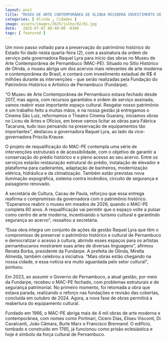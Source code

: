 ```yaml
---
layout: post
title: "MUSEU DE ARTE CONTEMPORÂNEA DE OLINDA RECEBERÁ INVESTIMENTO DE R$ 4 MILHÕES PARA REVITALIZAÇÃO"
categories: [ Olinda , Cidades ]
image: assets/images/2025/julho/02/01.jpg
date:   2025-07-02 00:40:00 -0300
tags: [ featured ]
---
```

Um novo passo voltado para a preservação do patrimônio histórico do Estado foi dado nesta quarta-feira (2), com a assinatura da ordem de serviço pela governadora Raquel Lyra para início das obras no Museu de Arte Contemporânea de Pernambuco (MAC-PE). Situado no Sítio Histórico de Olinda, o museu abriga um dos acervos mais relevantes de arte moderna e contemporânea do Brasil, e contará com investimento estadual de R$ 4 milhões durante as intervenções - que serão realizadas pela Fundação do Patrimônio Histórico e Artístico de Pernambuco (Fundarpe). 

“O Museu de Arte Contemporânea de Pernambuco estava fechado desde 2017, mas agora, com recursos garantidos e ordem de serviço assinada, vamos reabrir esse importante espaço cultural. Resgatar nosso patrimônio é um trabalho feito a muitas mãos, e na nossa gestão já entregamos o Cinema São Luiz, reformamos o Theatro Cinema Guarany, iniciamos obras no Liceu de Artes e Ofícios, em breve vamos licitar as obras para Fábrica Tacaruna, tudo isso pensando na preservação de equipamentos tão importantes”, destacou a governadora Raquel Lyra, ao lado da vice-governadora Priscila Krause.

O projeto de requalificação do MAC-PE contempla uma série de intervenções estruturais e de acessibilidade, com o objetivo de garantir a conservação do prédio histórico e o pleno acesso ao seu acervo. Entre os serviços estarão restauração estrutural do prédio, instalação de elevador e plataforma para cadeirantes, adaptação de banheiros, modernização elétrica, hidráulica e da climatização. Também estão previstas nova iluminação expográfica, sistema contra incêndios, circuito de segurança e paisagismo renovado.

A secretária de Cultura, Cacau de Paula, reforçou que essa entrega reafirma o compromisso da governadora com o patrimônio histórico. “Esperamos reabrir o museu em meados de 2026, quando o MAC-PE completa 60 anos. A requalificação vai permitir que o espaço volte a pulsar como centro de arte moderna, incentivando o turismo cultural e garantindo segurança ao acervo”, ressaltou a secretária.

“Essa obra integra um conjunto de ações da gestão Raquel Lyra que têm o compromisso de preservar o patrimônio histórico e cultural de Pernambuco e democratizar o acesso à cultura, abrindo esses espaços para os artistas pernambucanos mostrarem suas artes de diversas linguagens”, afirmou Renata Borba, presidente da Fundarpe. A prefeita de Olinda, Mirella Almeida, também celebrou a iniciativa. “Mais obras estão chegando na nossa cidade, e essa notícia era muito aguardada pelo setor cultural”, pontuou.

Em 2023, ao assumir o Governo de Pernambuco, a atual gestão, por meio da Fundarpe, recebeu o MAC-PE fechado, com problemas estruturais e de segurança patrimonial. No primeiro momento, foi retomada a obra que estava parada, realizando o reforço nas fundações e revisão das cobertas, concluída em outubro de 2024. Agora, a nova fase de obras permitirá a reabertura do equipamento cultural.

Fundado em 1966, o MAC-PE abriga mais de 4 mil obras de arte moderna e contemporânea, com nomes como Portinari, Cícero Dias, Eliseu Visconti, Di Cavalcanti, João Câmara, Burle Marx e Francisco Brennand. O edifício, tombado e construído em 1765, já funcionou como prisão eclesiástica e hoje é símbolo da força cultural de Pernambuco.

